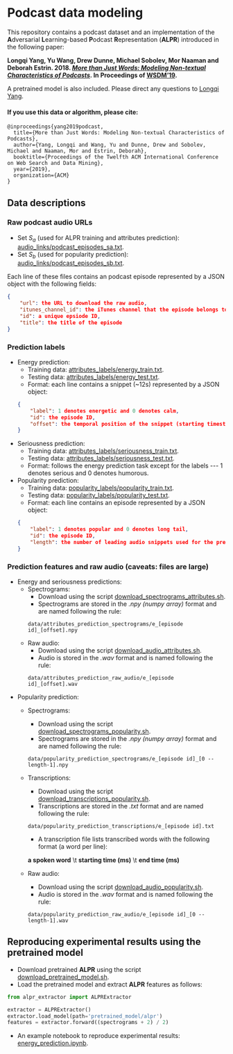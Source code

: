 # Podcast data modeling

This repository contains a podcast dataset and an implementation of the **A**dversarial **L**earning-based **P**odcast **R**epresentation (**ALPR**) introduced in the following paper:

**Longqi Yang, Yu Wang, Drew Dunne, Michael Sobolev, Mor Naaman and Deborah Estrin. 2018. [*More than Just Words: Modeling Non-textual Characteristics of Podcasts*](http://www.cs.cornell.edu/~ylongqi/paper/YangWDSNE19.pdf). In Proceedings of [WSDM’19](http://www.wsdm-conference.org/2019/).**

A pretrained model is also included. Please direct any questions to [Longqi Yang](http://www.cs.cornell.edu/~ylongqi/).

#### If you use this data or algorithm, please cite:

```
@inproceedings{yang2019podcast,
  title={More than Just Words: Modeling Non-textual Characteristics of Podcasts},
  author={Yang, Longqi and Wang, Yu and Dunne, Drew and Sobolev, Michael and Naaman, Mor and Estrin, Deborah},
  booktitle={Proceedings of the Twelfth ACM International Conference on Web Search and Data Mining},
  year={2019},
  organization={ACM}
}
```

## Data descriptions

### Raw podcast audio URLs
* Set $S_a$ (used for ALPR training and attributes prediction): [audio_links/podcast_episodes_sa.txt](audio_links/podcast_episodes_sa.txt).
* Set $S_b$ (used for popularity prediction): [audio_links/podcast_episodes_sb.txt](audio_links/podcast_episodes_sa.txt).

Each line of these files contains an podcast episode represented by a JSON object with the following fields:
```json
{
    "url": the URL to download the raw audio,
    "itunes_channel_id": the iTunes channel that the episode belongs to,
    "id": a unique epsiode ID,
    "title": the title of the episode
}
```

### Prediction labels
* Energy prediction:
    * Training data: [attributes_labels/energy_train.txt](attributes_labels/energy_train.txt).
    * Testing data: [attributes_labels/energy_test.txt](attributes_labels/energy_test.txt).
    * Format: each line contains a snippet (~12s) represented by a JSON object:
    ```json
    {
        "label": 1 denotes energetic and 0 denotes calm,
        "id": the episode ID,
        "offset": the temporal position of the snippet (starting timestamp=12*offset seconds)
    }
    ```
* Seriousness prediction:
    * Training data: [attributes_labels/seriousness_train.txt](attributes_labels/seriousness_train.txt).
    * Testing data: [attributes_labels/seriousness_test.txt](attributes_labels/seriousness_test.txt).
    * Format: follows the energy prediction task except for the labels --- 1 denotes serious and 0 denotes humorous.
* Popularity prediction:
    * Training data: [popularity_labels/popularity_train.txt](popularity_labels/popularity_train.txt).
    * Testing data: [popularity_labels/popularity_test.txt](popularity_labels/popularity_test.txt).
    * Format: each line contains an episode represented by a JSON object:
    ```json
    {
        "label": 1 denotes popular and 0 denotes long tail,
        "id": the episode ID,
        "length": the number of leading audio snippets used for the prediction (each snippet is 12s in length)
    }
    ```

### Prediction features and raw audio (caveats: files are large)
* Energy and seriousness predictions:
    * Spectrograms: 
        * Download using the script [download_spectrograms_attributes.sh](download_spectrograms_attributes.sh).
        * Spectrograms are stored in the *.npy (numpy array)* format and are named following the rule:
        ```
        data/attributes_prediction_spectrograms/e_[episode id]_[offset].npy
        ```
    * Raw audio:
        * Download using the script [download_audio_attributes.sh](download_audio_attributes.sh).
        * Audio is stored in the *.wav* format and is named following the rule:
        ```
        data/attributes_prediction_raw_audio/e_[episode id]_[offset].wav
        ```
* Popularity prediction:
    * Spectrograms:
        * Download using the script [download_spectrograms_popularity.sh](download_spectrograms_popularity.sh).
        * Spectrograms are stored in the *.npy (numpy array)* format and are named following the rule:
        ```
        data/popularity_prediction_spectrograms/e_[episode id]_[0 -- length-1].npy
        ```
    * Transcriptions:
        * Download using the script [download_transcriptions_popularity.sh](download_transcriptions_popularity.sh).
        * Transcriptions are stored in the *.txt* format and are named following the rule:
        ```
        data/popularity_prediction_transcriptions/e_[episode id].txt
        ```
        * A transcription file lists transcribed words with the following format (a word per line):
        
        **a spoken word** \t **starting time (ms)** \t **end time (ms)**
    * Raw audio:
        * Download using the script [download_audio_popularity.sh](download_audio_popularity.sh).
        * Audio is stored in the *.wav* format and is named following the rule:
        ```
        data/popularity_prediction_raw_audio/e_[episode id]_[0 -- length-1].wav
        ```

## Reproducing experimental results using the pretrained model

* Download pretrained **ALPR** using the script [download_pretrained_model.sh](download_pretrained_model.sh).
* Load the pretrained model and extract **ALPR** features as follows:

```python
from alpr_extractor import ALPRExtractor

extractor = ALPRExtractor()
extractor.load_model(path='pretrained_model/alpr')
features = extractor.forward((spectrograms + 2) / 2)
```

* An example notebook to reproduce experimental results: [energy_prediction.ipynb](energy_prediction.ipynb).
